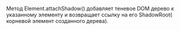 Метод Element.attachShadow() добавляет теневое DOM дерево к указанному элементу и возвращает ссылку на его ShadowRoot( корневой элемент созданного дерева).

